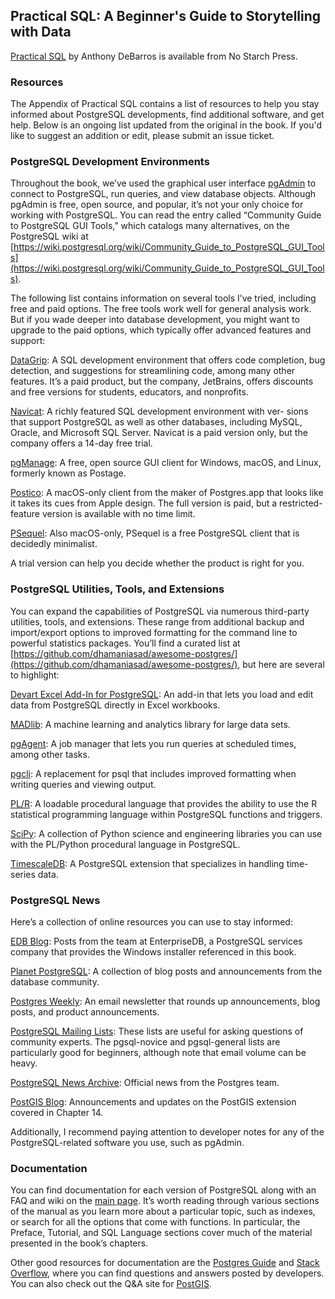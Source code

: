 ## Practical SQL: A Beginner's Guide to Storytelling with Data

[Practical SQL](https://www.nostarch.com/practicalsql/) by Anthony DeBarros is available from No Starch Press.

### Resources

The Appendix of Practical SQL contains a list of resources to help you stay informed about PostgreSQL developments, find additional software, and get help. Below is an ongoing list updated from the original in the book. If you'd like to suggest an addition or edit, please submit an issue ticket.

### PostgreSQL Development Environments

Throughout the book, we’ve used the graphical user interface [pgAdmin](https://www.pgadmin.org) to connect to PostgreSQL, run queries, and view database objects. Although pgAdmin is free, open source, and popular, it’s not your only choice for working with PostgreSQL. You can read the entry called “Community Guide to PostgreSQL GUI Tools,” which catalogs many alternatives, on the PostgreSQL wiki at [https://wiki.postgresql.org/wiki/Community_Guide_to_PostgreSQL_GUI_Tools](https://wiki.postgresql.org/wiki/Community_Guide_to_PostgreSQL_GUI_Tools).

The following list contains information on several tools I’ve tried, including free and paid options. The free tools work well for general analysis work. But if you wade deeper into database development, you might want to upgrade to the paid options, which typically offer advanced features and support:

[DataGrip](http://www.jetbrains.com/datagrip/): A SQL development environment that offers code completion, bug detection, and suggestions for streamlining code, among many other features. It’s a paid product, but the company, JetBrains, offers discounts and free versions for students, educators, and nonprofits.

[Navicat](https://www.navicat.com/): A richly featured SQL development environment with ver- sions that support PostgreSQL as well as other databases, including MySQL, Oracle, and Microsoft SQL Server. Navicat is a paid version only, but the company offers a 14-day free trial.

[pgManage](https://github.com/pgManage/pgManage/): A free, open source GUI client for Windows, macOS, and Linux, formerly known as Postage.

[Postico](https://eggerapps.at/postico/): A macOS-only client from the maker of Postgres.app that looks like it takes its cues from Apple design. The full version is paid, but a restricted-feature version is available with no time limit.

[PSequel](http://www.psequel.com/): Also macOS-only, PSequel is a free PostgreSQL client that is decidedly minimalist.

A trial version can help you decide whether the product is right for you.

### PostgreSQL Utilities, Tools, and Extensions

You can expand the capabilities of PostgreSQL via numerous third-party utilities, tools, and extensions. These range from additional backup and import/export options to improved formatting for the command line to powerful statistics packages. You’ll find a curated list at [https://github.com/dhamaniasad/awesome-postgres/](https://github.com/dhamaniasad/awesome-postgres/), but here are several to highlight:

[Devart Excel Add-In for PostgreSQL](https://www.devart.com/excel-addins/postgresql.html): An add-in that lets you load and edit data from PostgreSQL directly in Excel workbooks.

[MADlib](http://madlib.apache.org/): A machine learning and analytics library for large data sets.

[pgAgent](https://www.pgadmin.org/docs/pgadmin4/dev/pgagent.html): A job manager that lets you run queries at scheduled times, among other tasks.

[pgcli](https://github.com/dbcli/pgcli/): A replacement for psql that includes improved formatting when writing queries and viewing output.

[PL/R](http://www.joeconway.com/plr.html): A loadable procedural language that provides the ability to use the R statistical programming language within PostgreSQL functions and triggers.

[SciPy](https://www.scipy.org/): A collection of Python science and engineering libraries you can use with the PL/Python procedural language in PostgreSQL.

[TimescaleDB](https://www.timescale.com/): A PostgreSQL extension that specializes in handling time-series data. 

### PostgreSQL News

Here’s a collection of online resources you can use to stay informed:

[EDB Blog](https://www.enterprisedb.com/blog/): Posts from the team at EnterpriseDB, a PostgreSQL services company that provides the Windows installer referenced in this book.

[Planet PostgreSQL](https://planet.postgresql.org/): A collection of blog posts and announcements from the database community.

[Postgres Weekly](https://postgresweekly.com/): An email newsletter that rounds up announcements, blog posts, and product announcements.

[PostgreSQL Mailing Lists](https://www.postgresql.org/list/): These lists are useful for asking questions of community experts. The pgsql-novice and pgsql-general lists are particularly good for beginners, although note that email volume can be heavy.

[PostgreSQL News Archive](https://www.postgresql.org/about/newsarchive/): Official news from the Postgres team.

[PostGIS Blog](http://postgis.net/blog/): Announcements and updates on the PostGIS extension covered in Chapter 14.

Additionally, I recommend paying attention to developer notes for any of the PostgreSQL-related software you use, such as pgAdmin.

### Documentation

You can find documentation for each version of PostgreSQL along with an FAQ and wiki on the [main page](https://www.postgresql.org/docs/). It’s worth reading through various sections of the manual as you learn more about a particular topic, such as indexes, or search for all the options that come with functions. In particular, the Preface, Tutorial, and SQL Language sections cover much of the material presented in the book’s chapters.

Other good resources for documentation are the [Postgres Guide](http://postgresguide.com/) and [Stack Overflow](https://stackoverflow.com/questions/tagged/postgresql/), where you can find questions and answers posted by developers. You can also check out the Q&A site for [PostGIS](https://gis.stackexchange.com/questions/tagged/postgis/).
